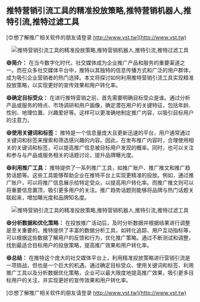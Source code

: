 ## **推特营销引流工具的精准投放策略,推特营销机器人,推特引流,推特过滤工具**

[😍想了解推广相关软件的朋友请登录 http://www.vst.tw](http://www.vst.tw)

 <center><img src="https://vst.tw/MP4/tuiguang/png/5.png" alt="推特营销引流工具的精准投放策略,推特营销机器人,推特引流,推特过滤工具"></center>

**😄简介：**
在当今数字化时代，社交媒体成为企业推广产品和服务的重要渠道之一。而在众多社交媒体平台中，推特以其独特的信息传播方式和广泛的用户群体，成为吸引企业营销者的热门选择。本文将探讨如何利用推特营销引流工具实现精准投放策略，以实现更好的宣传效果和用户转化率。

**😄确定目标受众：**
在进行推特营销之前，首先需要明确目标受众是谁。通过分析产品或服务的特点、市场调研和用户画像，确定潜在用户的关键特征，包括年龄、性别、地理位置、兴趣爱好等。这样可以更准确地制定推广内容，以吸引目标用户的注意力。

**😄使用关键词和标签：**
推特是一个信息量庞大且更新迅速的平台，用户通常通过关键词和标签来搜索和筛选感兴趣的内容。因此，在发布推广内容时，合理使用相关的关键词和标签，可以提高推广信息被目标用户发现的概率。同时，也可以关注和参与与产品或服务相关的话题讨论，提升品牌曝光度。

**😄利用推广工具：**
推特提供了一系列推广工具，如推广账户、推广推文和推广趋势话题等。这些工具能够帮助企业在推特平台上实现更精准的投放。例如，通过推广账户，可以将推广信息展示给特定受众，以提高用户转化率。而推广推文则可以将重要信息置顶，吸引更多用户的关注。推广趋势话题则能够将品牌与热门话题关联起来，增加曝光度和品牌知名度。

 <center><img src="https://vst.tw/MP4/tuiguang/png/7.png" alt="推特营销引流工具的精准投放策略,推特营销机器人,推特引流,推特过滤工具"></center>

**😄分析数据和优化策略：**
在投放推广活动后，及时分析数据并根据结果进行调整是至关重要的。推特提供了丰富的数据分析工具，如转化追踪、用户互动指标等，可以根据这些数据了解用户的反馈和行为，优化推广策略。通过不断测试和调整，找到最适合目标用户的投放策略，提高推广效果和用户转化率。

**😄总结：**
在推特这个庞大的社交媒体平台上，利用精准投放策略进行营销引流是一项挑战，但也是一个巨大的机遇。通过确定目标受众、使用关键词和标签、利用推广工具以及分析数据优化策略，企业可以最大限度地提高推广效果，吸引更多目标用户的关注，并实现更好的宣传效果和用户转化率。

[😍想了解推广相关软件的朋友请登录 http://www.vst.tw](http://www.vst.tw)



